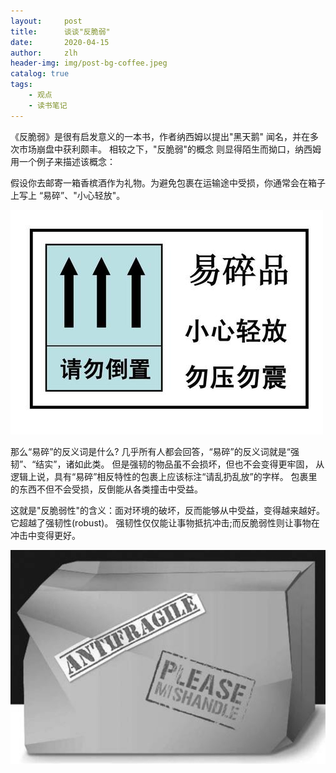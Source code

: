 ```yaml
---
layout:     post
title:      谈谈"反脆弱"
date:       2020-04-15
author:     zlh
header-img: img/post-bg-coffee.jpeg
catalog: true
tags:
    - 观点
    - 读书笔记
---
```



《反脆弱》是很有启发意义的一本书，作者纳西姆以提出"黑天鹅"
闻名，并在多次市场崩盘中获利颇丰。 相较之下，"反脆弱"的概念
则显得陌生而拗口，纳西姆用一个例子来描述该概念：

假设你去邮寄一箱香槟酒作为礼物。为避免包裹在运输途中受损，你通常会在箱子上写上
“易碎”、"小心轻放"。

![](../img/fragile.jpg)

那么“易碎”的反义词是什么?
几乎所有人都会回答，“易碎”的反义词就是“强韧”、“结实”，诸如此类。
但是强韧的物品虽不会损坏，但也不会变得更牢固，
从逻辑上说，具有“易碎”相反特性的包裹上应该标注“请乱扔乱放”的字样。
包裹里的东西不但不会受损，反倒能从各类撞击中受益。

这就是"反脆弱性"的含义：面对环境的破坏，反而能够从中受益，变得越来越好。
它超越了强韧性(robust)。
强韧性仅仅能让事物抵抗冲击;而反脆弱性则让事物在冲击中变得更好。

![](../img/antifragile.jpg)







